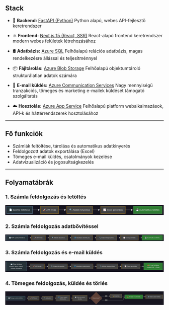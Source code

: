 ## Stack

- 🐍 **Backend:** [FastAPI (Python)](https://fastapi.tiangolo.com/)
Python alapú, webes API-fejlesztő keretrendszer

- ⚛️ **Frontend:** [Next.js 15 (React, SSR)](https://nextjs.org/)
React-alapú frontend keretrendszer modern webes felületek létrehozásához

- 🛢️ **Adatbázis:** [Azure SQL](https://learn.microsoft.com/en-us/azure/azure-sql/?view=azuresql)
Felhőalapú relációs adatbázis, magas rendelkezésre állással és teljesítménnyel

- 📦 **Fájltárolás:** [Azure Blob Storage](https://learn.microsoft.com/en-us/azure/storage/blobs/storage-blobs-introduction)
Felhőalapú objektumtároló strukturálatlan adatok számára

- 📧 **E-mail küldés:** [Azure Communication Services](https://learn.microsoft.com/en-us/azure/communication-services/quickstarts/email/send-email?tabs=windows%2Cconnection-string%2Csend-email-and-get-status-async%2Csync-client&pivots=programming-language-python)
Nagy mennyiségű tranzakciós, tömeges és marketing e-mailek küldését támogató szolgáltatás

- ☁️ **Hosztolás:** [Azure App Service](https://learn.microsoft.com/en-us/azure/app-service/overview)
Felhőalapú platform webalkalmazások, API-k és háttérrendszerek hosztolásához
---
## Fő funkciók

- Számlák feltöltése, tárolása és automatikus adatkinyerés
- Feldolgozott adatok exportálása (Excel)
- Tömeges e-mail küldés, csatolmányok kezelése
- Adatvizualizáció és jogosultságkezelés
---
## Folyamatábrák

### 1. Számla feldolgozás és letöltés

![Folyamatábra 1](flow-1.png)

### 2. Számla feldolgozás adatbővítéssel

![Folyamatábra 2](flow-2.png)

### 3. Számla feldolgozás és e-mail küldés

![Folyamatábra 2](flow-3.png)

### 4. Tömeges feldolgozás, küldés és törlés

![Folyamatábra 2](flow-4.png)
